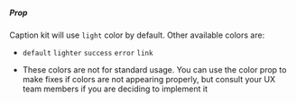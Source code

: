 ##### Prop

Caption kit will use `light` color by default. Other available colors are:

- `default` `lighter` `success` `error` `link`

* These colors are not for standard usage. You can use the color prop to make fixes if colors are not appearing properly, but consult your UX team members if you are deciding to implement it
